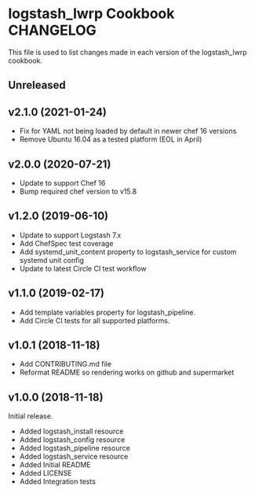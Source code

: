 # logstash_lwrp Cookbook CHANGELOG

This file is used to list changes made in each version of the logstash_lwrp cookbook.

## Unreleased

## v2.1.0 (2021-01-24)

- Fix for YAML not being loaded by default in newer chef 16 versions
- Remove Ubuntu 16.04 as a tested platform (EOL in April)

## v2.0.0 (2020-07-21)

- Update to support Chef 16
- Bump required chef version to v15.8

## v1.2.0 (2019-06-10)

- Update to support Logstash 7.x
- Add ChefSpec test coverage
- Add systemd_unit_content property to logstash_service for custom systemd unit config
- Update to latest Circle CI test workflow

## v1.1.0 (2019-02-17)

- Add template variables property for logstash_pipeline.
- Add Circle CI tests for all supported platforms.

## v1.0.1 (2018-11-18)

- Add CONTRIBUTING.md file
- Reformat README so rendering works on github and supermarket

## v1.0.0 (2018-11-18)

Initial release.

- Added logstash_install resource
- Added logstash_config resource
- Added logstash_pipeline resource
- Added logstash_service resource
- Added Initial README
- Added LICENSE
- Added Integration tests
